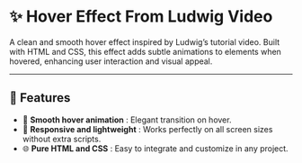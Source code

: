 # ✨ Hover Effect From Ludwig Video

A clean and smooth hover effect inspired by Ludwig’s tutorial video. Built with HTML and CSS, this effect adds subtle animations to elements when hovered, enhancing user interaction and visual appeal.

---

## 🚀 Features  
- 🎨 **Smooth hover animation** : Elegant transition on hover.  
- 🔄 **Responsive and lightweight** : Works perfectly on all screen sizes without extra scripts.  
- 🌐 **Pure HTML and CSS** : Easy to integrate and customize in any project.
